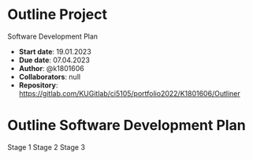 # Outline Project
Software Development Plan
- **Start date**: 19.01.2023
- **Due date**: 07.04.2023
- **Author**: @k1801606
- **Collaborators**: null
- **Repository**: https://gitlab.com/KUGitlab/ci5105/portfolio2022/K1801606/Outliner

# Outline Software Development Plan

<tr>
<th> Stage 1 </th>
<th> Stage 2 </th>
<th> Stage 3 </th>
</tr>
 
